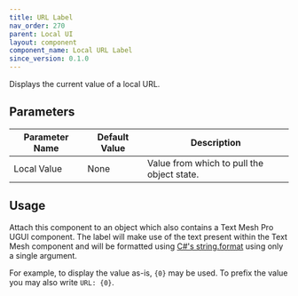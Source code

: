 ```yaml
---
title: URL Label
nav_order: 270
parent: Local UI
layout: component
component_name: Local URL Label
since_version: 0.1.0
---
```


Displays the current value of a local URL.

## Parameters

| Parameter Name | Default Value | Description                                                   |
|----------------|---------------|---------------------------------------------------------------|
| Local Value    | None          | Value from which to pull the object state.                    |

## Usage

Attach this component to an object which also contains a Text Mesh Pro UGUI component. The label will make use of the
text present within the Text Mesh component and will be formatted using [C#'s string.format][string-format] using only
a single argument.

For example, to display the value as-is, `{0}` may be used. To prefix the value you may also write `URL: {0}`.

[string-format]: https://learn.microsoft.com/en-us/dotnet/fundamentals/runtime-libraries/system-string-format